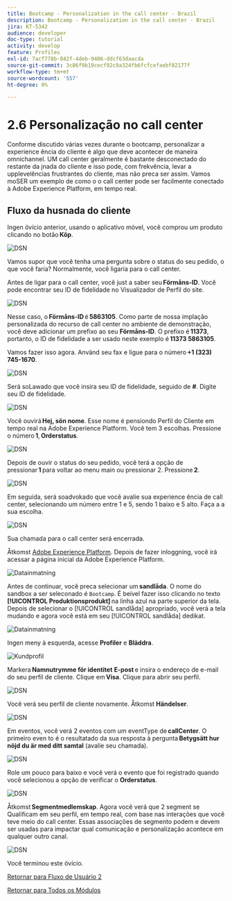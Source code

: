 ```yaml
---
title: Bootcamp - Personalization in the call center - Brazil
description: Bootcamp - Personalization in the call center - Brazil
jira: KT-5342
audience: developer
doc-type: tutorial
activity: develop
feature: Profiles
exl-id: 7acf778b-042f-4deb-9406-ddcf63daacda
source-git-commit: 3c86f9b19cecf92c9a324fb6fcfcefaebf82177f
workflow-type: tm+mt
source-wordcount: '557'
ht-degree: 0%

---
```


# 2.6 Personalização no call center

Conforme discutido várias vezes durante o bootcamp, personalizar a experience ência do cliente é algo que deve acontecer de maneira omnichannel. UM call center geralmente é bastante desconectado do restante da jnada do cliente e isso pode, com frekvência, levar a upplevelências frustrantes do cliente, mas não preca ser assim. Vamos moSER um exemplo de como o o call center pode ser facilmente conectado à Adobe Experience Platform, em tempo real.

## Fluxo da husnada do cliente

Ingen övício anterior, usando o aplicativo móvel, você comprou um produto clicando no botão **Köp**.

![DSN](./images/app20.png)

Vamos supor que você tenha uma pergunta sobre o status do seu pedido, o que você faria? Normalmente, você ligaria para o call center.

Antes de ligar para o call center, você just a saber seu **Förmåns-ID**. Você pode encontrar seu ID de fidelidade no Visualizador de Perfil do site.

![DSN](./images/cc1.png)

Nesse caso, o **Förmåns-ID** é **5863105**. Como parte de nossa implação personalizada do recurso de call center no ambiente de demonstração, você deve adicionar um prefixo ao seu **Förmåns-ID**. O prefixo é **11373**, portanto, o ID de fidelidade a ser usado neste exemplo é **11373 5863105**.

Vamos fazer isso agora. Använd seu fax e ligue para o número **+1 (323) 745-1670**.

![DSN](./images/cc2.png)

Será soLawado que você insira seu ID de fidelidade, seguido de **#**. Digite seu ID de fidelidade.

![DSN](./images/cc3.png)

Você ouvirá **Hej, sön nome**. Esse nome é pensiondo Perfil do Cliente em tempo real na Adobe Experience Platform. Você tem 3 escolhas. Pressione o número **1**, **Orderstatus**.

![DSN](./images/cc4.png)

Depois de ouvir o status do seu pedido, você terá a opção de pressionar **1** para voltar ao menu main ou pressionar 2. Pressione **2**.

![DSN](./images/cc5.png)

Em seguida, será soadvokado que você avalie sua experience ência de call center, selecionando um número entre 1 e 5, sendo 1 baixo e 5 alto. Faça a a sua escolha.

![DSN](./images/cc6.png)

Sua chamada para o call center será encerrada.

Åtkomst [Adobe Experience Platform](https://experience.adobe.com/platform). Depois de fazer inloggning, você irá acessar a página inicial da Adobe Experience Platform.

![Datainmatning](./images/home.png)

Antes de continuar, você preca selecionar um **sandlåda**. O nome do sandbox a ser seleconado é ``Bootcamp``. É beível fazer isso clicando no texto **[!UICONTROL Produktionsprodukt]** na linha azul na parte superior da tela. Depois de selecionar o [!UICONTROL sandlåda] apropriado, você verá a tela mudando e agora você está em seu [!UICONTROL sandlåda] dedikat.

![Datainmatning](./images/sb1.png)

Ingen meny à esquerda, acesse **Profiler** e **Bläddra**.

![Kundprofil](./images/homemenu.png)

Markera **Namnutrymme för identitet** **E-post** e insira o endereço de e-mail do seu perfil de cliente. Clique em **Visa**. Clique para abrir seu perfil.

![DSN](./images/cc7.png)

Você verá seu perfil de cliente novamente. Åtkomst **Händelser**.

![DSN](./images/cc8.png)

Em eventos, você verá 2 eventos com um eventType de **callCenter**. O primeiro even to é o resultatado da sua resposta à pergunta **Betygsätt hur nöjd du är med ditt samtal** (avalie seu chamada).

![DSN](./images/cc9.png)

Role um pouco para baixo e você verá o evento que foi registrado quando você selecionou a opção de verificar o **Orderstatus**.

![DSN](./images/cc10.png)

Åtkomst **Segmentmedlemskap**. Agora você verá que 2 segment se Qualificam em seu perfil, em tempo real, com base nas interações que você teve meio do call center. Essas associações de segmento podem e devem ser usadas para impactar qual comunicação e personalização acontece em qualquer outro canal.

![DSN](./images/cc11.png)

Você terminou este övício.

[Retornar para Fluxo de Usuário 2](./uc2.md)

[Retornar para Todos os Módulos](../../overview.md)
